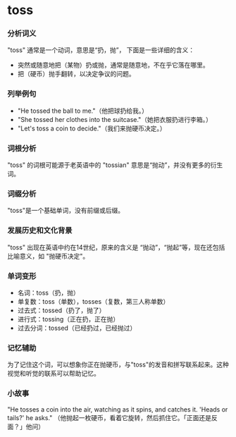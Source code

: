# toss

### 分析词义

  

"toss" 通常是一个动词，意思是“扔，抛”， 下面是一些详细的含义：

  

*   突然或随意地把（某物）扔或抛，通常是随意地，不在乎它落在哪里。
*   把（硬币）抛手翻转，以决定争议的问题。

  

### 列举例句

  

*   "He tossed the ball to me."（他把球扔给我。）
*   "She tossed her clothes into the suitcase."（她把衣服扔进行李箱。）
*   "Let's toss a coin to decide."（我们来抛硬币决定。）

  

### 词根分析

  

"toss" 的词根可能源于老英语中的 "tossian" 意思是“抛动”，并没有更多的衍生词。

  

### 词缀分析

  

"toss"是一个基础单词，没有前缀或后缀。

  

### 发展历史和文化背景

  

"toss" 出现在英语中约在14世纪，原来的含义是 “抛动”，“抛起”等，现在还包括比喻意义，如 "抛硬币决定"。

  

### 单词变形

  

*   名词：toss（扔，抛）
*   单复数：toss（单数），tosses（复数，第三人称单数）
*   过去式：tossed（扔了，抛了）
*   进行式：tossing（正在扔，正在抛）
*   过去分词：tossed（已经扔过，已经抛过）

  

### 记忆辅助

  

为了记住这个词，可以想象你正在抛硬币，与"toss"的发音和拼写联系起来。这种视觉和听觉的联系可以帮助记忆。

  

### 小故事

  

"He tosses a coin into the air, watching as it spins, and catches it. 'Heads or tails?' he asks." （他抛起一枚硬币，看着它旋转，然后抓住它。「正面还是反面？」他问）
